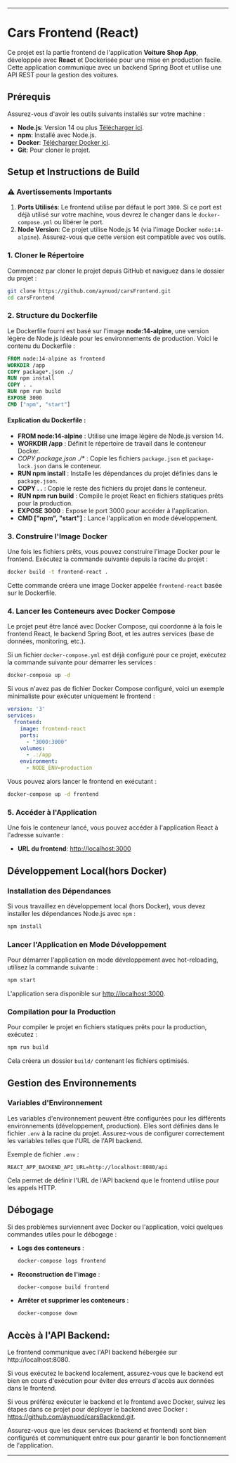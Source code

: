 
---

# Cars Frontend (React)

Ce projet est la partie frontend de l'application **Voiture Shop App**, développée avec **React** et Dockerisée pour une mise en production facile. Cette application communique avec un backend Spring Boot et utilise une API REST pour la gestion des voitures.

## Prérequis

Assurez-vous d'avoir les outils suivants installés sur votre machine :

- **Node.js**: Version 14 ou plus [Télécharger ici](https://nodejs.org/).
- **npm**: Installé avec Node.js.
- **Docker**: [Télécharger Docker ici](https://www.docker.com/get-started).
- **Git**: Pour cloner le projet.

## Setup et Instructions de Build

### ⚠️ Avertissements Importants

1. **Ports Utilisés**: Le frontend utilise par défaut le port `3000`. Si ce port est déjà utilisé sur votre machine, vous devrez le changer dans le `docker-compose.yml` ou libérer le port.
2. **Node Version**: Ce projet utilise Node.js 14 (via l'image Docker `node:14-alpine`). Assurez-vous que cette version est compatible avec vos outils.

### 1. Cloner le Répertoire

Commencez par cloner le projet depuis GitHub et naviguez dans le dossier du projet :

```bash
git clone https://github.com/aynuod/carsFrontend.git
cd carsFrontend
```

### 2. Structure du Dockerfile

Le Dockerfile fourni est basé sur l'image **node:14-alpine**, une version légère de Node.js idéale pour les environnements de production. Voici le contenu du Dockerfile :

```dockerfile
FROM node:14-alpine as frontend
WORKDIR /app
COPY package*.json ./
RUN npm install
COPY . .
RUN npm run build
EXPOSE 3000
CMD ["npm", "start"]
```

#### Explication du Dockerfile :

- **FROM node:14-alpine** : Utilise une image légère de Node.js version 14.
- **WORKDIR /app** : Définit le répertoire de travail dans le conteneur Docker.
- **COPY package*.json ./** : Copie les fichiers `package.json` et `package-lock.json` dans le conteneur.
- **RUN npm install** : Installe les dépendances du projet définies dans le `package.json`.
- **COPY . .** : Copie le reste des fichiers du projet dans le conteneur.
- **RUN npm run build** : Compile le projet React en fichiers statiques prêts pour la production.
- **EXPOSE 3000** : Expose le port 3000 pour accéder à l'application.
- **CMD ["npm", "start"]** : Lance l'application en mode développement.

### 3. Construire l'Image Docker

Une fois les fichiers prêts, vous pouvez construire l'image Docker pour le frontend. Exécutez la commande suivante depuis la racine du projet :

```bash
docker build -t frontend-react .
```

Cette commande créera une image Docker appelée `frontend-react` basée sur le Dockerfile.

### 4. Lancer les Conteneurs avec Docker Compose

Le projet peut être lancé avec Docker Compose, qui coordonne à la fois le frontend React, le backend Spring Boot, et les autres services (base de données, monitoring, etc.).

Si un fichier `docker-compose.yml` est déjà configuré pour ce projet, exécutez la commande suivante pour démarrer les services :

```bash
docker-compose up -d
```

Si vous n'avez pas de fichier Docker Compose configuré, voici un exemple minimaliste pour exécuter uniquement le frontend :

```yaml
version: '3'
services:
  frontend:
    image: frontend-react
    ports:
      - "3000:3000"
    volumes:
      - .:/app
    environment:
      - NODE_ENV=production
```

Vous pouvez alors lancer le frontend en exécutant :

```bash
docker-compose up -d frontend
```

### 5. Accéder à l'Application

Une fois le conteneur lancé, vous pouvez accéder à l'application React à l'adresse suivante :

- **URL du frontend**: [http://localhost:3000](http://localhost:3000)

## Développement Local(hors Docker)

### Installation des Dépendances

Si vous travaillez en développement local (hors Docker), vous devez installer les dépendances Node.js avec `npm` :

```bash
npm install
```

### Lancer l'Application en Mode Développement

Pour démarrer l'application en mode développement avec hot-reloading, utilisez la commande suivante :

```bash
npm start
```

L'application sera disponible sur [http://localhost:3000](http://localhost:3000).

### Compilation pour la Production

Pour compiler le projet en fichiers statiques prêts pour la production, exécutez :

```bash
npm run build
```

Cela créera un dossier `build/` contenant les fichiers optimisés.

## Gestion des Environnements

### Variables d'Environnement

Les variables d'environnement peuvent être configurées pour les différents environnements (développement, production). Elles sont définies dans le fichier `.env` à la racine du projet. Assurez-vous de configurer correctement les variables telles que l'URL de l'API backend.

Exemple de fichier `.env` :

```
REACT_APP_BACKEND_API_URL=http://localhost:8080/api
```

Cela permet de définir l'URL de l'API backend que le frontend utilise pour les appels HTTP.

## Débogage

Si des problèmes surviennent avec Docker ou l'application, voici quelques commandes utiles pour le débogage :

- **Logs des conteneurs** :
  ```bash
  docker-compose logs frontend
  ```

- **Reconstruction de l'image** :
  ```bash
  docker-compose build frontend
  ```

- **Arrêter et supprimer les conteneurs** :
  ```bash
  docker-compose down
  ```

## Accès à l'API Backend:
Le frontend communique avec l'API backend hébergée sur http://localhost:8080.

Si vous exécutez le backend localement, assurez-vous que le backend est bien en cours d'exécution pour éviter des erreurs d'accès aux données dans le frontend.

Si vous préférez exécuter le backend et le frontend avec Docker, suivez les étapes dans ce projet pour déployer le backend avec Docker : https://github.com/aynuod/carsBackend.git.

Assurez-vous que les deux services (backend et frontend) sont bien configurés et communiquent entre eux pour garantir le bon fonctionnement de l'application.

---

